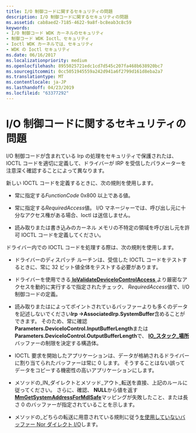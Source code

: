 ```yaml
---
title: I/O 制御コードに関するセキュリティの問題
description: I/O 制御コードに関するセキュリティの問題
ms.assetid: cab8aed2-7185-4622-9a8f-bc8eab3c8c59
keywords:
- I/O 制御コード WDK カーネルのセキュリティ
- 制御コード WDK Ioctl、セキュリティ
- Ioctl WDK カーネルでは、セキュリティ
- WDK の Ioctl セキュリティ
ms.date: 06/16/2017
ms.localizationpriority: medium
ms.openlocfilehash: 8955025721edc1cd7d545c207fa468b638920bc7
ms.sourcegitcommit: 0cc5051945559a242d941a6f2799d161d8eba2a7
ms.translationtype: MT
ms.contentlocale: ja-JP
ms.lasthandoff: 04/23/2019
ms.locfileid: "63377292"
---
```

# <a name="security-issues-for-io-control-codes"></a>I/O 制御コードに関するセキュリティの問題





I/O 制御コードが含まれている Irp の処理をセキュリティで保護されたは、IOCTL コードを適切に定義して、ドライバーが IRP を受信したパラメーターを注意深く確認することによって異なります。

新しい IOCTL コードを定義するときに、次の規則を使用します。

-   常に指定する*FunctionCode* 0x800 以上である値。

-   常に指定する*RequiredAccess*値。 I/O マネージャーでは、呼び出し元に十分なアクセス権がある場合、Ioctl は送信しません。

-   読み取りまたは書き込みのカーネル メモリの不特定の領域を呼び出し元を許可 IOCTL コードを定義してください。

ドライバー内での IOCTL コードを処理する際は、次の規則を使用します。

-   ドライバーのディスパッチ ルーチンは、受信した IOCTL コードをテストするときに、常に 32 ビット値全体をテストする必要があります。

-   ドライバーを使用できる[ **IoValidateDeviceIoControlAccess** ](https://msdn.microsoft.com/library/windows/hardware/ff550418)より厳密なアクセスを動的に実行するで指定されたチェック、 *RequiredAccess*値で、I/O 制御コードの定義。

-   読み取りまたはによってポイントされているバッファーよりも多くのデータを記述しないでください**Irp -&gt;AssociatedIrp.SystemBuffer**含めることができます。 そのため、常に確認**Parameters.DeviceIoControl.InputBufferLength**または**Parameters.DeviceIoControl.OutputBufferLength**で、 [ **IO\_スタック\_場所**](https://msdn.microsoft.com/library/windows/hardware/ff550659)バッファーの制限を決定する構造体。

-   IOCTL 要求を開始したアプリケーションは、データが格納されるドライバーに割り当てられたバッファーは常に 0 します。 そうすることはない誤ってデータをコピーする機密性の高いアプリケーションにします。

-   メソッドの\_IN\_ダイレクトとメソッド\_アウト\_転送を直接、上記のルールに従ってください。 さらに、確認、 **NULL**から値を返す[ **MmGetSystemAddressForMdlSafe**](https://msdn.microsoft.com/library/windows/hardware/ff554559)マッピングが失敗したこと、または長さ 0 のバッファーが指定されていることを示します。

-   メソッドの\_どちらの転送に用意されている規則に従う[を使用していないバッファー Nor ダイレクト I/O](using-neither-buffered-nor-direct-i-o.md)します。

 

 




